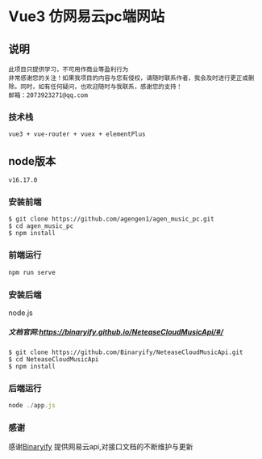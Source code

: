 # Vue3 仿网易云pc端网站
## 说明
```
此项目只提供学习，不可用作商业等盈利行为
非常感谢您的关注！如果我项目的内容与您有侵权，请随时联系作者，我会及时进行更正或删除。同时，如有任何疑问，也欢迎随时与我联系，感谢您的支持！
邮箱：2073923271@qq.com
```
### 技术栈
```
vue3 + vue-router + vuex + elementPlus
```

## node版本
```
v16.17.0
```

### 安装前端
```shell
$ git clone https://github.com/agengen1/agen_music_pc.git
$ cd agen_music_pc
$ npm install
```
### 前端运行
```js
npm run serve
```

### 安装后端
node.js 
##### 文档官网:https://binaryify.github.io/NeteaseCloudMusicApi/#/
```shell
$ git clone https://github.com/Binaryify/NeteaseCloudMusicApi.git
$ cd NeteaseCloudMusicApi
$ npm install
```
### 后端运行
```js
node ./app.js
```

### 感谢
<p>感谢<a href="https://github.com/Binaryify">Binaryify</a> 提供网易云api,对接口文档的不断维护与更新</p>
